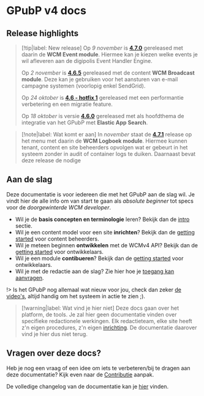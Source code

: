 # GPubP v4 docs

## Release highlights
> [!tip|label: New release]
> Op *9 november* is **[4.7.0](/RELEASE?id=_470-2022-11-09)** gereleased met daarin de **WCM Event module**. Hiermee kan je kiezen welke events je wil afleveren aan de digipolis Event Handler Engine. 
> 
> Op *2 november* is **[4.6.5](/RELEASE?id=_465-2022-11-02)** gereleased met de content **WCM Broadcast module**. Deze kan je gebruiken voor het aansturen van e-mail campagne systemen (voorlopig enkel SendGrid). 
> 
> Op *24 oktober* is **[4.6 - hotfix 1](/RELEASE?id=_460hotfix-1-2022-10-24)** gereleased met een performantie verbetering en een migratie feature.
> 
> Op *18 oktober* is versie **[4.6.0](/RELEASE.md?id=_460-2022-10-18)** gereleased met als hoofdthema de integratie van het GPubP met **Elastic App Search**. 

> [!note|label: Wat komt er aan]
> In *november* staat de **[4.7.1](/RELEASE?id=_471-2022-11)** release op het menu met daarin de **WCM Logboek module**. Hiermee kunnen tenant, content en site beheerders opvolgen wat er gebeurt in het systeem zonder in audit of container logs te duiken. Daarnaast bevat deze release de nodige 


## Aan de slag
Deze documentatie is voor iedereen die met het GPubP aan de slag wil. Je vindt hier de alle info om van start te gaan als *absolute beginner* tot specs voor de *doorgewinterde WCM developer*.  

* Wil je de **basis concepten en terminologie** leren? Bekijk dan de [intro](common/content/intro) sectie.
* Wil je een content model voor een site **inrichten**? Bekijk dan de [getting started](/redactie/content/inrichten) voor content beheerders.
* Wil je meteen beginnen **ontwikkelen** met de WCMv4 API? Bekijk dan de [getting started](/wcmv4/content/getting-started) voor ontwikkelaars.
* Wil je een module **contibueren**? Bekijk dan de [getting started](/modules/content/getting-started) voor ontwikkelaars.
* Wil je met de redactie aan de slag? Zie hier hoe je [toegang kan aanvragen](/redactie/content/toegang-aanvragen).

!> Is het GPubP nog allemaal wat nieuw voor jou, check dan zeker [de video's](/common/content/videos), altijd handig om het systeem in actie te zien ;).

> [!warning|label: Wat vind je hier niet]
> Deze docs gaan over het platform, de tools. Je zal hier geen documentatie vinden over specifieke redactionele werkingen. Elk redactieteam, elke site heeft z'n eigen procedures, z'n eigen [inrichting](/redactie/content/inrichten). De documentatie daarover vind je hier dus niet terug.

## Vragen over deze docs?
Heb je nog een vraag of een idee om iets te verbeteren/bij te dragen aan deze documentatie? Kijk even naar de [Contributie](/CONTRIBUTING.md) aanpak.

De volledige changelog van de documentatie kan je [hier](/CHANGELOG.md) vinden.